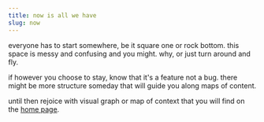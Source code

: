 ```yaml
---
title: now is all we have
slug: now
---
```


everyone has to start somewhere, be it square one or rock bottom. this space is messy and confusing and you might. why, or just turn around and fly.

if however you choose to stay, know that it's a feature not a bug. there might be more structure someday that will guide you along maps of content.

until then rejoice with visual graph or map of context that you will find on the [home page](https://reddy2go.com). 